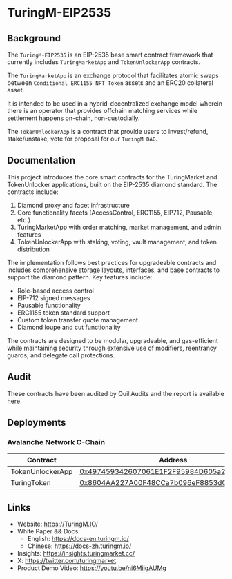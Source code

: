 # TuringM-EIP2535
<!-- 
[![Version][version-badge]][version-link]
[![License][license-badge]][license-link]
[![Test][ci-badge]][ci-link]

[version-badge]: https://img.shields.io/github/v/release/turingm-eip2535.svg?label=version
[version-link]: https://github.com/turingm-eip2535/releases
[license-badge]: https://img.shields.io/github/license/turingm-eip2535
[license-link]: https://github.com/turingm-eip2535/blob/main/LICENSE.md
[ci-badge]: https://github.com/turingm-eip2535/actions/workflows/Tests.yml/badge.svg
[ci-link]: https://github.com/turingm-eip2535/actions/workflows/Tests.yml -->

## Background

The `TuringM-EIP2535` is an EIP-2535 base smart contract framework that currently includes `TuringMarketApp` and `TokenUnlockerApp` contracts.

The `TuringMarketApp` is an exchange protocol that facilitates atomic swaps between `Conditional ERC1155 NFT Token` assets and an ERC20 collateral asset.

It is intended to be used in a hybrid-decentralized exchange model wherein there is an operator that provides offchain matching services while settlement happens on-chain, non-custodially.

The `TokenUnlockerApp` is a contract that provide users to invest/refund, stake/unstake, vote for proposal for our `TuringM DAO`.

## Documentation

This project introduces the core smart contracts for the TuringMarket and TokenUnlocker applications, built on the EIP-2535 diamond standard. The contracts include:

1. Diamond proxy and facet infrastructure
2. Core functionality facets (AccessControl, ERC1155, EIP712, Pausable, etc.)
3. TuringMarketApp with order matching, market management, and admin features
4. TokenUnlockerApp with staking, voting, vault management, and token distribution

The implementation follows best practices for upgradeable contracts and includes comprehensive storage layouts, interfaces, and base contracts to support the diamond pattern. Key features include:

- Role-based access control
- EIP-712 signed messages
- Pausable functionality
- ERC1155 token standard support
- Custom token transfer quote management
- Diamond loupe and cut functionality

The contracts are designed to be modular, upgradeable, and gas-efficient while maintaining security through extensive use of modifiers, reentrancy guards, and delegate call protections.

## Audit

These contracts have been audited by QuillAudits and the report is available [here](https://www.quillaudits.com/leaderboard/turingm).

## Deployments

### Avalanche Network C-Chain

| Contract          | Address                                                                           |
| ---------------- | --------------------------------------------------------------------------------- |
| TokenUnlockerApp     | [0x497459342607061E1F2F95984D605a20D4DB3731](https://snowtrace.io/address/0x497459342607061E1F2F95984D605a20D4DB3731)|
| TuringToken          | [0x8604AA227A00F48CCa7b096eF8853d0F6d3325F3](https://snowtrace.io/address/0x8604AA227A00F48CCa7b096eF8853d0F6d3325F3)|

## Links

* Website: https://TuringM.IO/
* White Paper && Docs:
  * English: https://docs-en.turingm.io/
  * Chinese: https://docs-zh.turingm.io/
* Insights: https://insights.turingmarket.cc/
* X: https://twitter.com/turingmarket
* Product Demo Video: https://youtu.be/ni6MiigAUMg

